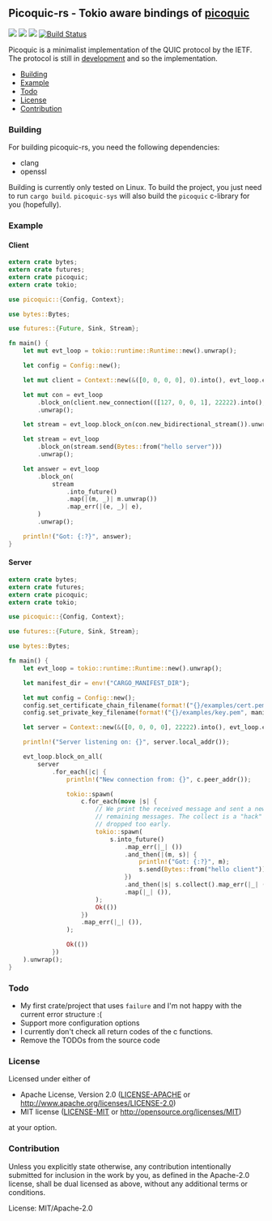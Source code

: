 ## Picoquic-rs - Tokio aware bindings of [picoquic](https://github.com/private-octopus/picoquic)
[![](https://docs.rs/picoquic/badge.svg)](https://docs.rs/picoquic/) [![](https://img.shields.io/crates/v/picoquic.svg)](https://crates.io/crates/picoquic) [![](https://img.shields.io/crates/d/picoquic.png)](https://crates.io/crates/picoquic) [![Build Status](https://travis-ci.org/bkchr/picoquic-rs.png?branch=master)](https://travis-ci.org/bkchr/picoquic-rs)

Picoquic is a minimalist implementation of the QUIC protocol by the IETF. The protocol is still
in [development](https://github.com/quicwg) and so the implementation.

* [Building](#building)
* [Example](#example)
* [Todo](#todo)
* [License](#license)
* [Contribution](#contribution)

### Building

For building picoquic-rs, you need the following dependencies:
* clang
* openssl

Building is currently only tested on Linux. To build the project, you just need to
run `cargo build`.
`picoquic-sys` will also build the `picoquic` c-library for you (hopefully).

### Example

#### Client
```rust
extern crate bytes;
extern crate futures;
extern crate picoquic;
extern crate tokio;

use picoquic::{Config, Context};

use bytes::Bytes;

use futures::{Future, Sink, Stream};

fn main() {
    let mut evt_loop = tokio::runtime::Runtime::new().unwrap();

    let config = Config::new();

    let mut client = Context::new(&([0, 0, 0, 0], 0).into(), evt_loop.executor(), config).unwrap();

    let mut con = evt_loop
        .block_on(client.new_connection(([127, 0, 0, 1], 22222).into(), "server.test"))
        .unwrap();

    let stream = evt_loop.block_on(con.new_bidirectional_stream()).unwrap();

    let stream = evt_loop
        .block_on(stream.send(Bytes::from("hello server")))
        .unwrap();

    let answer = evt_loop
        .block_on(
            stream
                .into_future()
                .map(|(m, _)| m.unwrap())
                .map_err(|(e, _)| e),
        )
        .unwrap();

    println!("Got: {:?}", answer);
}
```

#### Server
```rust
extern crate bytes;
extern crate futures;
extern crate picoquic;
extern crate tokio;

use picoquic::{Config, Context};

use futures::{Future, Sink, Stream};

use bytes::Bytes;

fn main() {
    let evt_loop = tokio::runtime::Runtime::new().unwrap();

    let manifest_dir = env!("CARGO_MANIFEST_DIR");

    let mut config = Config::new();
    config.set_certificate_chain_filename(format!("{}/examples/cert.pem", manifest_dir));
    config.set_private_key_filename(format!("{}/examples/key.pem", manifest_dir));

    let server = Context::new(&([0, 0, 0, 0], 22222).into(), evt_loop.executor(), config).unwrap();

    println!("Server listening on: {}", server.local_addr());

    evt_loop.block_on_all(
        server
            .for_each(|c| {
                println!("New connection from: {}", c.peer_addr());

                tokio::spawn(
                    c.for_each(move |s| {
                        // We print the received message and sent a new one, after that we collect all
                        // remaining messages. The collect is a "hack" that prevents that the `Stream` is
                        // dropped too early.
                        tokio::spawn(
                            s.into_future()
                                .map_err(|_| ())
                                .and_then(|(m, s)| {
                                    println!("Got: {:?}", m);
                                    s.send(Bytes::from("hello client")).map_err(|_| ())
                                })
                                .and_then(|s| s.collect().map_err(|_| ()))
                                .map(|_| ()),
                        );
                        Ok(())
                    })
                    .map_err(|_| ()),
                );

                Ok(())
            })
    ).unwrap();
}
```

### Todo

* My first crate/project that uses `failure` and I'm not happy with the current error structure :(
* Support more configuration options
* I currently don't check all return codes of the c functions.
* Remove the TODOs from the source code

### License

Licensed under either of

 * Apache License, Version 2.0
([LICENSE-APACHE](LICENSE-APACHE) or http://www.apache.org/licenses/LICENSE-2.0)
 * MIT license
([LICENSE-MIT](LICENSE-MIT) or http://opensource.org/licenses/MIT)

at your option.

### Contribution

Unless you explicitly state otherwise, any contribution intentionally submitted
for inclusion in the work by you, as defined in the Apache-2.0 license, shall be
dual licensed as above, without any additional terms or conditions.

License: MIT/Apache-2.0
